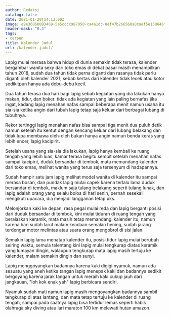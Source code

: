 ```yaml
---
author: Redaksi
catalog: false
date: 2021-01-20T14:13:00Z
image: e9e36060883469-5a5cccc987050-ca461dc-0ef47b266560a8caef5e130646fc033a.jpg
header-mask: "0.4"
tags:
- cerpen
title: Kalender Jadul
url: /kalender-jadul/
---
```


Lapig mulai merasa bahwa hidup di dunia semakin tidak terasa, kalender bergambar wanita sexy dari toko emas di dekat pasar masih menampilkan tahun 2018, sudah dua tahun tidak perna diganti dan rasanya tidak perlu diganti oleh kalender 2021, sebab kertas dari kalender tidak lecek atau kotor sedikitpun hanya ada debu-debu kecil.

Dua tahun terasa dua hari bagi lapig sebab kegiatan yang dia lakukan hanya makan, tidur, dan boker. tidak ada kegiatan yang lain paling bernafas jika ingat, kadang lapig menahan nafas sampai beberapa menit namun usaha itu sia-sia ketika angin dari tubuh lapig tetap saja keluar dari berbagai lubang di tubuhnya.

Rekor tertinggi lapig menahan nafas bisa sampai tiga menit dua puluh detik namun setelah itu kentut dengan kencang keluar dari lubang belakang dan tidak lupa membawa oleh-oleh bukan hanya angin namun benda keras yang lebih encer, lapig kacipirit.

Setelah usaha yang sia-sia dia lakukan, lapig hanya kembali ke ruang tengah yang lebih luas, kamar terasa begitu sempit setelah menahan nafas sampai kacipirit, duduk bersandar di tembok, mata memandang kalender dari toko emas, melihat wanita yang terus saja tersenyum di hadapannya.

Sudah hampir satu jam lapig melihat model wanita di kalender itu sampai merasa bosan, dan pundak lapig mulai capek karena terlalu lama duduk bersandar di tembok, maklum saja tulang belakang seperti tulang lunak, dan lapig adalah orang yang selalu bolos di hari senin, pernah sesekali mengikuti upacara, dia menjadi langganan tetap uks.

Melonjorkan kaki ke depan, rasa pegal mulai reda dan lapig berganti posisi dari duduk bersandar di tembok, kini mulai tiduran di ruang tengah yang beralaskan keramik, mata masih tetap memandangi kalender itu, namun karena hari sudah larut malam keadaan semakin hening, sudah jarang terdengar motor melintas atau suara orang mengobrol di sisi jalan.

Semakin lapig lama menatap kalender itu, posisi tidur lapig mulai berubah seiring waktu, semula telentang kini lapig mulai tengkurap diatas keramik yang lumayan dingin, walaupun tengkurap mata lapig masih tertuju ke kalender, malam semakin dingin dan sunyi.

Lapig menggoyangkan badannya karena kaki digigi nyamuk, namun ada sesuatu yang aneh ketika tangan lapig menepak kaki dan badannya sedikit bergoyang karena jarak tangan untuk meraih kaki cukup jauh dari jangkauan, "loh kok enak yah" lapig berbicara sendiri.

Nyamuk sudah mati namun lapig masih mengoyangkan badannya sambil tengkurap di atas lantang, dan mata tetap tertuju ke kalender di ruang tengah, sampai pada saatnya lapig bisa tertidur lemas seperti habis olahraga sky diving atau lari maraton 100 km melewati hutan amazon.